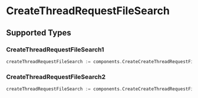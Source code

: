 # CreateThreadRequestFileSearch


## Supported Types

### CreateThreadRequestFileSearch1

```go
createThreadRequestFileSearch := components.CreateCreateThreadRequestFileSearchCreateThreadRequestFileSearch1(components.CreateThreadRequestFileSearch1{/* values here */})
```

### CreateThreadRequestFileSearch2

```go
createThreadRequestFileSearch := components.CreateCreateThreadRequestFileSearchCreateThreadRequestFileSearch2(components.CreateThreadRequestFileSearch2{/* values here */})
```

